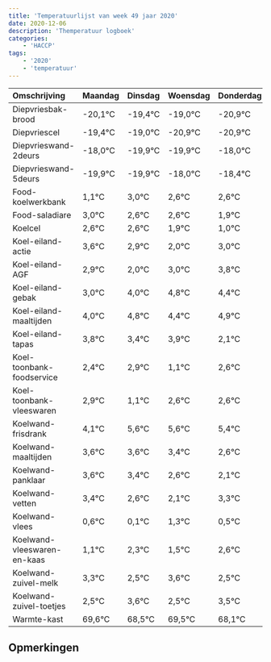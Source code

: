 ```yaml
---
title: 'Temperatuurlijst van week 49 jaar 2020'
date: 2020-12-06
description: 'Themperatuur logboek'
categories:
    - 'HACCP'
tags:
    - '2020'
    - 'temperatuur'
---
```

|Omschrijving|Maandag|Dinsdag|Woensdag|Donderdag|Vrijdag|Zaterdag|Zondag|
|:---|:---|:---|:---|:---|:---|:---|:---|
|Diepvriesbak-brood|-20,1°C|-19,4°C|-19,0°C|-20,9°C|-20,9°C|-19,0°C|-19,4°C|
|Diepvriescel|-19,4°C|-19,0°C|-20,9°C|-20,9°C|-19,0°C|-19,4°C|-19,4°C|
|Diepvrieswand-2deurs|-18,0°C|-19,9°C|-19,9°C|-18,0°C|-18,4°C|-18,4°C|-19,1°C|
|Diepvrieswand-5deurs|-19,9°C|-19,9°C|-18,0°C|-18,4°C|-18,4°C|-19,1°C|-20,0°C|
|Food-koelwerkbank|1,1°C|3,0°C|2,6°C|2,6°C|1,9°C|1,0°C|2,0°C|
|Food-saladiare|3,0°C|2,6°C|2,6°C|1,9°C|1,0°C|2,0°C|2,8°C|
|Koelcel|2,6°C|2,6°C|1,9°C|1,0°C|2,0°C|2,8°C|2,4°C|
|Koel-eiland-actie|3,6°C|2,9°C|2,0°C|3,0°C|3,8°C|3,4°C|3,9°C|
|Koel-eiland-AGF|2,9°C|2,0°C|3,0°C|3,8°C|3,4°C|3,9°C|2,1°C|
|Koel-eiland-gebak|3,0°C|4,0°C|4,8°C|4,4°C|4,9°C|3,1°C|4,6°C|
|Koel-eiland-maaltijden|4,0°C|4,8°C|4,4°C|4,9°C|3,1°C|4,6°C|4,6°C|
|Koel-eiland-tapas|3,8°C|3,4°C|3,9°C|2,1°C|3,6°C|3,6°C|3,4°C|
|Koel-toonbank-foodservice|2,4°C|2,9°C|1,1°C|2,6°C|2,6°C|2,4°C|1,6°C|
|Koel-toonbank-vleeswaren|2,9°C|1,1°C|2,6°C|2,6°C|2,4°C|1,6°C|1,1°C|
|Koelwand-frisdrank|4,1°C|5,6°C|5,6°C|5,4°C|4,6°C|4,1°C|5,3°C|
|Koelwand-maaltijden|3,6°C|3,6°C|3,4°C|2,6°C|2,1°C|3,3°C|2,5°C|
|Koelwand-panklaar|3,6°C|3,4°C|2,6°C|2,1°C|3,3°C|2,5°C|3,6°C|
|Koelwand-vetten|3,4°C|2,6°C|2,1°C|3,3°C|2,5°C|3,6°C|2,5°C|
|Koelwand-vlees|0,6°C|0,1°C|1,3°C|0,5°C|1,6°C|0,5°C|1,5°C|
|Koelwand-vleeswaren-en-kaas|1,1°C|2,3°C|1,5°C|2,6°C|1,5°C|2,5°C|1,1°C|
|Koelwand-zuivel-melk|3,3°C|2,5°C|3,6°C|2,5°C|3,5°C|2,1°C|3,0°C|
|Koelwand-zuivel-toetjes|2,5°C|3,6°C|2,5°C|3,5°C|2,1°C|3,0°C|3,4°C|
|Warmte-kast|69,6°C|68,5°C|69,5°C|68,1°C|69,0°C|69,4°C|68,1°C|

## Opmerkingen


